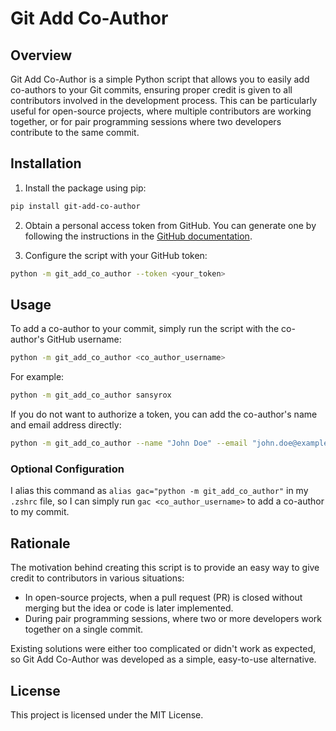 # Git Add Co-Author

## Overview

Git Add Co-Author is a simple Python script that allows you to easily add co-authors to your Git commits, ensuring proper credit is given to all contributors involved in the development process. This can be particularly useful for open-source projects, where multiple contributors are working together, or for pair programming sessions where two developers contribute to the same commit.

## Installation

1. Install the package using pip:

```bash
pip install git-add-co-author
```

2. Obtain a personal access token from GitHub. You can generate one by following the instructions in the [GitHub documentation](https://docs.github.com/en/authentication/keeping-your-account-and-data-secure/creating-a-personal-access-token).

3. Configure the script with your GitHub token:

```bash
python -m git_add_co_author --token <your_token>
```

## Usage

To add a co-author to your commit, simply run the script with the co-author's GitHub username:

```bash
python -m git_add_co_author <co_author_username>
```

For example:

```bash
python -m git_add_co_author sansyrox
```

If you do not want to authorize a token, you can add the co-author's name and email address directly:

```bash
python -m git_add_co_author --name "John Doe" --email "john.doe@example.com"
```

### Optional Configuration

I alias this command as `alias gac="python -m git_add_co_author"` in my `.zshrc` file, so I can simply run `gac <co_author_username>` to add a co-author to my commit.

## Rationale

The motivation behind creating this script is to provide an easy way to give credit to contributors in various situations:

- In open-source projects, when a pull request (PR) is closed without merging but the idea or code is later implemented.
- During pair programming sessions, where two or more developers work together on a single commit.

Existing solutions were either too complicated or didn't work as expected, so Git Add Co-Author was developed as a simple, easy-to-use alternative.

## License

This project is licensed under the MIT License.
